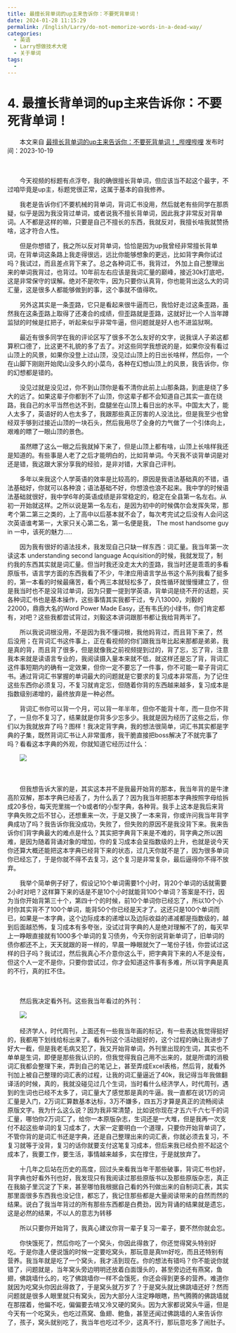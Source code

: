 ```yaml
---
title: 最擅长背单词的up主来告诉你：不要死背单词！
date: 2024-01-28 11:15:29
permalink: /English/Larry/do-not-memorize-words-in-a-dead-way/
categories:
  - 英语
  - Larry想做技术大佬
  - 关于单词
tags:
  - 
---
```

# 4. 最擅长背单词的up主来告诉你：不要死背单词！

　　本文来自 [最擅长背单词的up主来告诉你：不要死背单词！_哔哩哔哩](https://www.bilibili.com/video/BV1wh4y1B7UN/) 发布时间：2023-10-19
<!-- more -->

　　‍

　　‍今天视频的标题有点浮夸，我的确很擅长背单词，但应该当不起这个最字，不过咱毕竟是up主，标题党很正常，‍‍这属于基本的自我修养。‍‍

　　我老是告诉你们不要机械的背单词，背词汇书没用，然后就老有些同学在那质疑，似乎是因为我没背过单词，或者说‍‍我不擅长背单词，因此我才非常反对背单词。‍‍‍‍人不都是这样的嘛，只要是自己不擅长的东西，我就反对，我擅长啥我就赞扬啥，‍‍这才符合人性。

　　但是你想错了，我之所以反对背单词，恰恰是因为up我曾经非常擅长背单词，‍‍在背单词这条路上我走得很远，远比你能够想象的更远，比如背字典你试过吗？‍‍我试过，而且差点背下来了。总之各种词汇书，我背过， 外加上自己整理出来的单词我背过，也背过。10年前左右应该是我词汇量的巅峰，接近30k打底吧，这是非常保守的误解。‍‍绝对不是吹牛，因为只要你认真背，你也能背出这么大的词汇量，这是很多人都能够做到的事，这个事就不值得吹。‍‍

　　另外这其实是一条歪路，‍‍它只是看起来很牛逼而已，我恰好走过这条歪路，虽然我在这条歪路上取得了还凑合的成绩，‍‍但歪路就是歪路，这就好比一个人当年蹲监狱的时候是扛把子，听起来似乎非常牛逼，但问题就是好人也不进监狱啊。‍‍

　　最近有很多同学在我的评论区写了很多不怎么友好的文字，说我误人子弟这都算积口德了，比这更不礼貌的多了去了。‍‍对这些同学我想说的是，如果你没有看过山顶上的风景，如果你没登上过山顶，没见过山顶上的日出长啥样，‍‍然后你，一个在山脚下刚刚开始爬山没多久的小菜鸟，各种在幻想山顶上的风景，‍‍我告诉你，你的幻想都是错的。‍‍

　　没见过就是没见过，你不到山顶你是看不清你此前上山那条路，到底是绕了多大的远了。‍‍如果这辈子你都到不了山顶，你这辈子都不会知道自己其实一直在绕路，我自己的水平当然也达不到，盘腿坐在山顶上看日出的水平。‍‍‍‍中国太大了，能人太多了，英语好的人也太多了，我跟那些真正厉害的人没法比，‍‍但是我至少也曾经双手够到过接近山顶的一块石头，然后我用尽了全身的力气‍‍做了一个引体向上，艰难的瞟了一眼山顶的景色。‍‍

　　虽然瞟了这么一眼之后我就掉下来了，但是山顶上都有啥，山顶上长啥样我还是知道的。‍‍有些事是人老了之后才能明白的，比如背单词。今天我不谈背单词是对还是错，我这跟大家分享我的经验，‍‍是非对错，大家自己评判。

　　多年以来我这个人学英语的效率是比较高的，原因是我语法基础真的不错，‍‍语法基础好，你就可以各种浪；语法基础不好，你想浪也浪不起来。我中学的时候语法基础就很好，我中学6年的英语成绩是非常稳定的，稳定在全县第一名左右。‍‍从初一开始就这样。之所以说是第一名左右，是因为初中的时候偶尔会发挥失常，那考个第二第三之类的，‍‍上了高中以后基本就不会了，每次考完试之后没有人会问这次英语谁考第一，大家只关心第二名，‍‍第一名便是我， The most handsome guy in 一中，该死的魅力.....

　　因为我有很好的语法技术，我发现自己只缺一样东西：词汇量。‍‍我当年第一次读这本 understanding second language Acquisition的时候，我就发现了，制约我的东西其实就是词汇量。但当时我还没走太大的歪路，我当时还是乖乖的多看原版书，语言学方面的东西我看了不少，牛津应用语言学丛书这个系列我看了挺多的，‍‍第一本看的时候最痛苦，看个两三本就轻松多了，良性循环就慢慢建立了，但是我当时也不是没背过单词，因为只要一提到学英语，‍‍背单词是绕不开的话题，买各种词汇书也是基本操作，这些事情其实我都干过，专八13000，‍‍刘毅的22000，鼎鼎大名的Word Power Made Easy，还有韦氏的小绿书，你们肯定都有，‍‍对吧？‍‍这些我都尝试背过，刘毅这本讲词跟那书都让我给背两半了。‍‍

　　所以我说词根没用，不是因为我不懂词根，我他妈背过，而且背下来了，然后‍‍没用；在背词汇书这件事上，正在看视频的你们跟我当年比起来那都是弟弟，我是真的背，而且背了很多，‍‍但是就像我之前视频提到过的，‍‍背了忘，忘了背，注意我本来就是读语言专业的，我阅读摄入量本来就不低，就这样还是忘了背，‍‍背词汇这件事短期内的确有一定效果，但你一定不要忘了一件事，你不可能一辈子背词汇书。‍‍通过背词汇书掌握的单词最大的问题就是它要求的复习成本非常高，为了记住这些东西你必须复习，‍‍不复习就肯定忘，但随着你背的东西越来越多，复习成本是指数级别递增的，‍‍最终放弃是一种必然。

　　背词汇书你可以背一个月，可以背一年半年，但你不能背十年，而一旦你不背了，一旦你不复习了，结果就是你背多少忘多少。‍‍我就是因为经历了这些之后，你们以为我就放弃了吗？‍‍图样！我决定背字典，我的想法很简单，词汇书其实都是字典的子集，‍‍既然背词汇书让人非常蛋疼，我干脆直接把boss解决了不就完事了吗？看看这本字典的外观，‍‍你就知道它经历过什么：

　　​![](https://image.peterjxl.com/blog/image-20231217144647-kkana2t.png)​

　　‍

　　但我想告诉大家的是，其实这本并不是我最开始背的那本，我当年背的是牛津高阶双解，那本字典已经丢了，‍‍为什么丢了？‍‍因为我当年把那本字典按照字母给拆成20多份，每天兜里揣一个b或者f的小型字典，‍‍各种背。我手上这本是我后来背字典失败之后不甘心，还想重来一次，‍‍于是又换了一本来背，你或许问我当年背字典成功了吗？我告诉你我没成功，失败了，但失败的原因不是我没背下来。‍‍我来告诉你们背字典最大的难点是什么？其实把字典背下来是不难的，‍‍背字典之所以困难，是因为随着背诵对象的增加，你的复习成本会呈指数级的上升，也就是说‍‍今天你还算大概还能把这本字典已经背下来的状态，过几天你就不是了，‍‍因为很多单词你已经忘了，于是你就不得不去复习，这个复习是非常复杂，最后逼得你不得不放弃。‍‍

　　我举个简单例子好了，假设记10个单词需要1个小时，背20个单词的话就需要2小时对吧？‍‍这样算下来的话是不是10个小时就能背100个单词？答案是不行，‍‍因为当你开始背第三十个，第四十个的时候，前10个单词你已经忘了，‍‍所以10个小时你其实背不了100个单词，能背50个你已经是天才了。这还只是100个单词而已，如果是一本字典，‍‍这个边际成本的递增以及边际收益的递减都是指数级的，越到后面越恐怖，‍‍复习成本有多夸张，没试过背字典的人是绝对理解不了的，每天早上一睁眼直接就有1000多个单词的复习债务，‍‍今天你别说背新单词了，旧单词的债你都还不上，天天就跟的哥一样的，早晨一睁眼就欠了一笔份子钱，‍‍你尝试过这样的日子吗？‍‍我试过，然后我真心不介意你这么干，把字典背下来的人不是没有，但这个人一定不是你，‍‍只要你尝试过，你才会知道这件事有多难，所以背字典是真的不行，真的扛不住。‍‍

　　‍

　　然后我决定看外刊。这些我当年看过的外刊：

　　​![](https://image.peterjxl.com/blog/image-20231217144921-svr8blq.png)​

　　经济学人，‍‍时代周刊，上面还有一些我当年画的标记，有一些表达我觉得挺好的，我都用下划线给标出来了。看外刊这个活动挺好的，这个过程的确让我进步了好大一截，但是我老毛病又犯了，我又开始背单词，‍‍外刊里出现的生词，其实也不单单是生词，即便是那些我认识的，但我觉得我自己用不出来的，就是所谓的消极词汇我都会整理下来，‍‍弄到自己的笔记上，甚至弄成Excel表格，然后背，‍‍就看外刊加上被自己整理的词汇表的过程，让我的词汇量逼近了40k，我记得当年我做翻译活的时候，真的，我就没碰见过几个生词，‍‍当时看什么经济学人，时代周刊，遇到的生词也已经不太多了，词汇量大了感觉那是真的牛逼。我一直都在说1万的词汇量是入门，2万词汇算数基本达标，3万不嫌多，‍‍四五万才算是真正的流畅阅读原版文字。我为什么这么说？‍‍因为我非常清楚，‍‍比如说你现在才五六千六七千的词汇量，哪怕你2万词汇了，给你一本原版杂志，生词还是一大堆，‍‍但是我再一次支付不起这些单词的复习成本了，大家一定要明白一个道理，只要你开始背单词了，不管你背的是词汇书还是字典，还是自己整理出来的词汇表，‍‍你就必须去复习，不复习就等于没背，复习的话你就要支付这笔复习成本，但后来我已经负担不起这个成本了，‍‍我要工作，要生活，事情越来越多，实在撑住，于是就放弃了。‍‍

　　十几年之后站在历史的高度，回过头来看我当年干那些破事，‍‍背词汇书也好，背字典也好看外刊也好，我发现只有我阅读过那些原版书以及那些原版杂志，‍‍真正在我脑子里沉淀了下来，甚至哪怕我根据自己看的外刊做出来的自制词汇表，‍‍其实那里面很多东西我也没记住，‍‍都忘了，我记住那些都是大量阅读带来的自然而然的结果。说白了我当年背过的所有那些东西‍‍都是白费劲，因为背诵的结果就是遗忘，这是必然的结果，‍‍不以人的意志为转移

　　所以只要你开始背了，我真心建议你背一辈子复习一辈子，要不然你就会忘‍‍。

　　你快饿死了，然后你吃了一个窝头，你因此得救了，你还觉得窝头特别好吃。‍‍于是你逢人便说饿的时候一定要吃窝头，那玩意是真tm好吃，‍‍而且还特别有营养。我当年就是吃了一个窝头，我才活到现在。‍‍‍‍你的想法有错吗？你不能说你就错了，问题就是，当年窝头旁边明明还放着白面馒头的，甚至旁边还有‍‍燕窝，鱼翅，佛跳墙什么的，吃了佛跳墙你一样不会饿死，你还会得到更多的营养。‍‍难道你就因为吃窝头你因此得救了，于是窝头就万岁了？于是窝头就比佛跳墙还好？然而问题就是很多人眼里就只有窝头，‍‍因为大部分人注定睁眼瞎，热气腾腾的佛跳墙就在那摆着，他偏不吃，偏偏要去啃又冷又硬的窝头。因为大家都说‍‍窝头牛逼，‍‍但是今天有一个吃窝头，也吃过燕窝、鱼翅、鲍鱼，甚至还闻过佛跳墙的人来告诉你了，‍‍孩子，窝头就别吃了，我当年也吃过不少，这真不行，那玩意吃多了闹肚子。‍

　　‍
